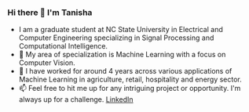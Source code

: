 ### Hi there 👋 I'm Tanisha
- I am a graduate student at NC State University in Electrical and Computer Engineering specializing in Signal Processing and Computational Intelligence.
- 👀 My area of specialization is Machine Learning with a focus on Computer Vision.
- 🌱 I have worked for around 4 years across various applications of Machine Learning in agriculture, retail, hospitality and energy sector.  
- 📫 Feel free to hit me up for any intriguing project or opportunity. I'm always up for a challenge. [LinkedIn](https://www.linkedin.com/in/tanisha-khurana/)

<!--
**tanisha1112/tanisha1112** is a ✨ _special_ ✨ repository because its `README.md` (this file) appears on your GitHub profile.

Here are some ideas to get you started:

- 🔭 I’m currently working on ...
- 🌱 I’m currently learning ...
- 👯 I’m looking to collaborate on ...
- 🤔 I’m looking for help with ...
- 💬 Ask me about ...
- 📫 How to reach me: ...
- 😄 Pronouns: ...
- ⚡ Fun fact: ...
-->
